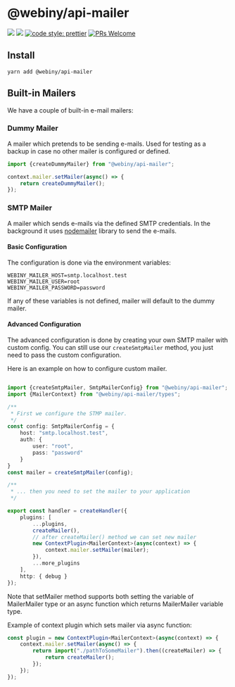 # @webiny/api-mailer
[![](https://img.shields.io/npm/dw/@webiny/api-mailer.svg)](https://www.npmjs.com/package/@webiny/api-mailer) 
[![](https://img.shields.io/npm/v/@webiny/api-mailer.svg)](https://www.npmjs.com/package/@webiny/api-mailer)
[![code style: prettier](https://img.shields.io/badge/code_style-prettier-ff69b4.svg?style=flat-square)](https://github.com/prettier/prettier)
[![PRs Welcome](https://img.shields.io/badge/PRs-welcome-brightgreen.svg?style=flat-square)](http://makeapullrequest.com)

  
## Install
```
yarn add @webiny/api-mailer
```


## Built-in Mailers
We have a couple of built-in e-mail mailers:

### Dummy Mailer
A mailer which pretends to be sending e-mails. Used for testing as a backup in case no other mailer is configured or defined.
```typescript
import {createDummyMailer} from "@webiny/api-mailer";

context.mailer.setMailer(async() => {
    return createDummyMailer();
});

```

### SMTP Mailer
A mailer which sends e-mails via the defined SMTP credentials. In the background it uses [nodemailer](https://github.com/nodemailer/nodemailer) library to send the e-mails.

#### Basic Configuration
The configuration is done via the environment variables:
```dotenv
WEBINY_MAILER_HOST=smtp.localhost.test
WEBINY_MAILER_USER=root
WEBINY_MAILER_PASSWORD=password
```
If any of these variables is not defined, mailer will default to the dummy mailer.

#### Advanced Configuration
The advanced configuration is done by creating your own SMTP mailer with custom config. You can still use our `createSmtpMailer` method, you just need to pass the custom configuration.

Here is an example on how to configure custom mailer.
```typescript

import {createSmtpMailer, SmtpMailerConfig} from "@webiny/api-mailer";
import {MailerContext} from "@webiny/api-mailer/types";

/**
 * First we configure the STMP mailer.
 */
const config: SmtpMailerConfig = {
    host: "smtp.localhost.test",
    auth: {
        user: "root",
        pass: "password"
    }
}
const mailer = createSmtpMailer(config);

/**
 * ... then you need to set the mailer to your application
 */

export const handler = createHandler({
    plugins: [
        ...plugins,
        createMailer(),
        // after createMailer() method we can set new mailer
        new ContextPlugin<MailerContext>(async(context) => {
            context.mailer.setMailer(mailer);
        }),
        ...more_plugins
    ],
    http: { debug }
});
```

Note that setMailer method supports both setting the variable of MailerMailer type or an async function which returns MailerMailer variable type.

Example of context plugin which sets mailer via async function:

```typescript
const plugin = new ContextPlugin<MailerContext>(async(context) => {
    context.mailer.setMailer(async() => {
        return import("./pathToSomeMailer").then((createMailer) => {
            return createMailer();
        });
    });
});

```